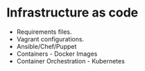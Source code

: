 # Infrastructure as code


* Requirements files.
* Vagrant configurations.
* Ansible/Chef/Puppet
* Containers - Docker Images
* Container Orchestration - Kubernetes



